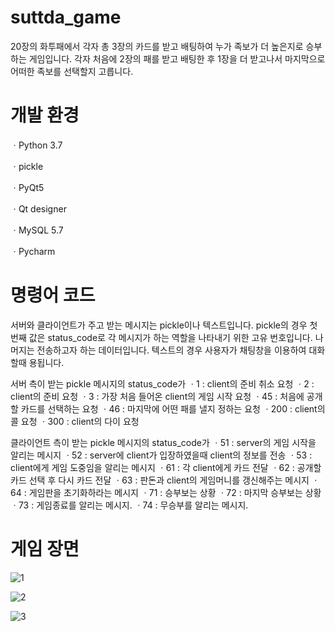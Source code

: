 # suttda_game

20장의 화투패에서 각자 총 3장의 카드를 받고 배팅하여 누가 족보가 더 높은지로 승부하는 게임입니다. 각자 처음에 2장의 패를 받고 배팅한 후 1장을 더 받고나서 마지막으로 어떠한 족보를 선택할지 고릅니다.


# 개발 환경

ㆍPython 3.7
 
ㆍpickle
 
ㆍPyQt5

ㆍQt designer

ㆍMySQL 5.7

ㆍPycharm




# 명령어 코드
서버와 클라이언트가 주고 받는 메시지는 pickle이나 텍스트입니다. 
pickle의 경우 첫 번째 값은 status_code로 각 메시지가 하는 역할을 나타내기 위한 고유 번호입니다. 나머지는 전송하고자 하는 데이터입니다. 
텍스트의 경우 사용자가 채팅창을 이용하여 대화할때 용됩니다. 

서버 측이 받는 pickle 메시지의 status_code가
ㆍ1  : client의 준비 취소 요청
ㆍ2  : client의 준비 요청
ㆍ3  : 가장 처음 들어온 client의 게임 시작 요청
ㆍ45  : 처음에 공개할 카드를 선택하는 요청
ㆍ46  : 마지막에 어떤 패를 낼지 정하는 요청
ㆍ200  : client의 콜 요청
ㆍ300  : client의 다이 요청


클라이언트 측이 받는 pickle 메시지의 status_code가
ㆍ51  : server의 게임 시작을 알리는 메시지
ㆍ52  : server에 client가 입장하였을때 client의 정보를 전송
ㆍ53  : client에게 게임 도중임을 알리는 메시지
ㆍ61  : 각 client에게 카드 전달
ㆍ62  : 공개할 카드 선택 후 다시 카드 전달
ㆍ63  : 판돈과 client의 게임머니를 갱신해주는 메시지
ㆍ64  : 게임판을 초기화하라는 메시지
ㆍ71  : 승부보는 상황
ㆍ72  : 마지막 승부보는 상황
ㆍ73  : 게임종료를 알리는 메시지.
ㆍ74  : 무승부를 알리는 메시지.








# 게임 장면
![1](https://user-images.githubusercontent.com/66295630/111086241-6dc55100-855e-11eb-89ec-2f6caa82c8a8.PNG)


![2](https://user-images.githubusercontent.com/66295630/111086243-6f8f1480-855e-11eb-9901-7a3f0cff7f69.PNG)


![3](https://user-images.githubusercontent.com/66295630/111086077-c3e5c480-855d-11eb-8246-225bdf89db21.png)

